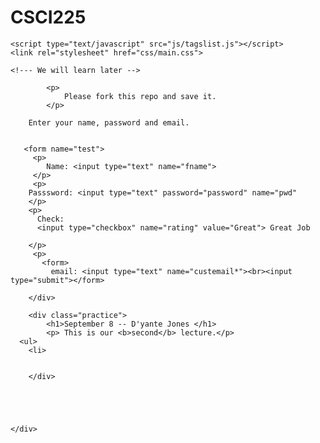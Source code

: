 # CSCI225




<!DOCTYPE html>

<html>

<head>
	<title> HTML5 Daily Practice </title>
	<!-- Do not worry about the following codes  -->
	<meta charset="UTF-8">
	<meta name="viewport" content="width=device-width, initial-scale=1.0">
	<script src="https://code.jquery.com/jquery-3.5.1.min.js"
		integrity="sha256-9/aliU8dGd2tb6OSsuzixeV4y/faTqgFtohetphbbj0=" crossorigin="anonymous"></script>
  
	<script type="text/javascript" src="js/tagslist.js"></script>
	<link rel="stylesheet" href="css/main.css">
  
	<!--- We will learn later -->
</head>

<body>
  <div id="side">  </div>
	<div class="practicearea">
		<div class="practice">

			<p>
				Please fork this repo and save it.
			</p>

        Enter your name, password and email.


       <form name="test">
         <p>
            Name: <input type="text" name="fname">
         </p>
         <p>
        Passsword: <input type="text" password="password" name="pwd"
        </p>
        <p>
          Check:
          <input type="checkbox" name="rating" value="Great"> Great Job

        </p>
         <p> 
           <form>
             email: <input type="text" name="custemail*"><br><input type="submit"></form>

		</div>

		<div class="practice">
			<h1>September 8 -- D'yante Jones </h1>
			<p> This is our <b>second</b> lecture.</p>
      <ul> 
        <li> 


		</div>





	</div>

</body>

</html>
